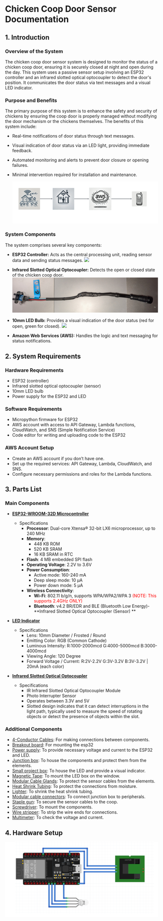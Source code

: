 # Chicken Coop Door Sensor Documentation

## 1. Introduction

### Overview of the System

The chicken coop door sensor system is designed to monitor the status of a chicken coop door, ensuring it is securely
closed at night and open during the day. This system uses a passive sensor setup involving an ESP32 controller and an
infrared slotted optical optocoupler to detect the door's position. It communicates the door status via text messages
and a visual LED indicator.

### Purpose and Benefits

The primary purpose of this system is to enhance the safety and security of chickens by ensuring the coop door is
properly managed without modifying the door mechanism or the chickens themselves. The benefits of this system include:

- Real-time notifications of door status through text messages.
- Visual indication of door status via an LED light, providing immediate feedback.
- Automated monitoring and alerts to prevent door closure or opening failures.
- Minimal intervention required for installation and maintenance.

  ![](.README_images/overview_diagram.png)

### System Components

The system comprises several key components:

- **ESP32 Controller:** Acts as the central processing unit, reading sensor data and sending status messages.
  ![](.README_images/controller-box.png)

- **Infrared Slotted Optical Optocoupler:** Detects the open or closed state of the chicken coop door.
  ![](.README_images/sensor-cable.png)

- **10mm LED Bulb:** Provides a visual indication of the door status (red for open, green for closed).
  ![](.README_images/led-box.png)

- **Amazon Web Services (AWS):** Handles the logic and text messaging for status notifications.

## 2. System Requirements

### Hardware Requirements

- ESP32 (controller)
- Infrared slotted optical optocoupler (sensor)
- 10mm LED bulb
- Power supply for the ESP32 and LED

### Software Requirements

- Micropython firmware for ESP32
- AWS account with access to API Gateway, Lambda functions, CloudWatch, and SNS (Simple Notification Service)
- Code editor for writing and uploading code to the ESP32

### AWS Account Setup

- Create an AWS account if you don’t have one.
- Set up the required services: API Gateway, Lambda, CloudWatch, and SNS.
- Configure necessary permissions and roles for the Lambda functions.

## 3. Parts List

### Main Components

- **[ESP32-WROOM-32D Microcontroller](https://a.co/d/9vEc9dk)**
    - Specifications
        - **Processor**: Dual-core Xtensa® 32-bit LX6 microprocessor, up to 240 MHz
        - **Memory**:
            - 448 KB ROM
            - 520 KB SRAM
            - 16 KB SRAM in RTC
        - **Flash**: 4 MB embedded SPI flash
        - **Operating Voltage**: 2.2V to 3.6V
        - **Power Consumption**:
            - Active mode: 160-240 mA
            - Deep sleep mode: 10 µA
            - Power down mode: 5 µA
        - **Wireless Connectivity**:
            - **Wi-Fi**: 802.11 b/g/n, supports WPA/WPA2/WPA 3 <span style="color:red">(NOTE: This supports 2.4GHz
              ONLY)</span>
            - **Bluetooth**: v4.2 BR/EDR and BLE (Bluetooth Low Energy)- **Infrared Slotted Optical Optocoupler (Sensor)
              **

- **[LED Indicator](https://a.co/d/7vtlXnA)**
    - Specifications
        - Lens: 10mm Diameter / Frosted / Round
        - Emitting Color: RGB (Common Cathode)
        - Luminous Intensity: R:1000-2000mcd G:4000-5000mcd B:3000-4000mcd
        - Viewing Angle: 120 Degree
        - Forward Voltage / Current: R:2V-2.2V G:3V-3.2V B:3V-3.2V | 20mA (each color)

- **[Infrared Slotted Optical Optocoupler](https://a.co/d/bjWC8yz)**
    - Specifications
        - IR Infrared Slotted Optical Optocoupler Module
        - Photo Interrupter Sensor
        - Operates between 3.3V and 5V
        - Slotted design indicates that it can detect interruptions in the light path, typically used to measure the
          speed of rotating objects or detect the presence of objects within the slot.

### Additional Components

- [4-Conductor Cables](https://a.co/d/0fCfwvHX): For making connections between components.
- [Breakout board](https://a.co/d/06QKfIQ6): For mounting the esp32
- [Power supply](https://a.co/d/0fpwT79p): To provide necessary voltage and current to the ESP32 and LED.
- [Junction box](https://a.co/d/0dfNJWWr): To house the components and protect them from the elements.
- [Small project box](https://a.co/d/03lNSH8F): To house the LED and provide a visual indicator.
- [Magnetic Tape](https://a.co/d/069PrKfB): To mount the LED box on the window.
- [Modular Cable Glands](https://a.co/d/02YTsWza): To protect the sensor cables from the elements.
- [Heat Shrink Tubing](https://a.co/d/05rrKd19): To protect the connections from moisture.
- [Lighter](https://a.co/d/0b2d17m7): To shrink the heat shrink tubing.
- [Modular cable connectors](https://a.co/d/04SX0LEV): To connect junction box to peripherals.
- [Staple gun](https://a.co/d/03DUsZJa): To secure the sensor cables to the coop.
- [Screwdriver](https://a.co/d/0dFNETHJ): To mount the components.
- [Wire stripper](https://a.co/d/0c3bSzBu): To strip the wire ends for connections.
- [Multimeter](https://a.co/d/0cgQwKO0): To check the voltage and current.

## 4. Hardware Setup

![](.README_images/circuit_diagram.png)

